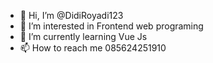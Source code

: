 - 👋 Hi, I’m @DidiRoyadi123
- 👀 I’m interested in Frontend web programing
- 🌱 I’m currently learning Vue Js
- 📫 How to reach me 085624251910

<!---
DidiRoyadi123/DidiRoyadi123 is a ✨ special ✨ repository because its `README.md` (this file) appears on your GitHub profile.
You can click the Preview link to take a look at your changes.
--->
